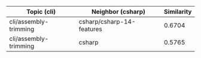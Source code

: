 | Topic (cli) | Neighbor (csharp) | Similarity |
|-------------|-------------------|------------|
| cli/assembly-trimming | csharp/csharp-14-features | 0.6704 |
| cli/assembly-trimming | csharp | 0.5765 |
